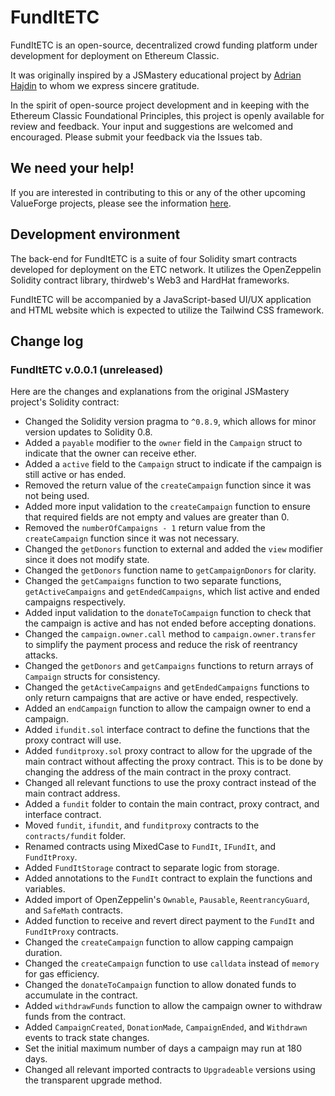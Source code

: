 # FundItETC

FundItETC is an open-source, decentralized crowd funding platform under development for deployment on Ethereum Classic.

It was originally inspired by a JSMastery educational project by [Adrian Hajdin](https:\\jsmastery.pro) to whom we express sincere gratitude.

In the spirit of open-source project development and in keeping with the Ethereum Classic Foundational Principles, this project is openly available for review and feedback. Your input and suggestions are welcomed and encouraged. Please submit your feedback via the Issues tab.

## We need your help!

If you are interested in contributing to this or any of the other upcoming ValueForge projects, please see the information [here](https://github.com/ValueForge/FundItETC/issues/3).

## Development environment

The back-end for FundItETC is a suite of four Solidity smart contracts developed for deployment on the ETC network. It utilizes the OpenZeppelin Solidity contract library, thirdweb's Web3 and HardHat frameworks.

FundItETC will be accompanied by a JavaScript-based UI/UX application and HTML website which is expected to utilize the Tailwind CSS framework.

## Change log

### FundItETC v.0.0.1 (unreleased)

Here are the changes and explanations from the original JSMastery project's Solidity contract:

- Changed the Solidity version pragma to `^0.8.9`, which allows for minor version updates to Solidity 0.8.
- Added a `payable` modifier to the `owner` field in the `Campaign` struct to indicate that the owner can receive ether.
- Added a `active` field to the `Campaign` struct to indicate if the campaign is still active or has ended.
- Removed the return value of the `createCampaign` function since it was not being used.
- Added more input validation to the `createCampaign` function to ensure that required fields are not empty and values are greater than 0.
- Removed the `numberOfCampaigns - 1` return value from the `createCampaign` function since it was not necessary.
- Changed the `getDonors` function to external and added the `view` modifier since it does not modify state.
- Changed the `getDonors` function name to `getCampaignDonors` for clarity.
- Changed the `getCampaigns` function to two separate functions, `getActiveCampaigns` and `getEndedCampaigns`, which list active and ended campaigns respectively.
- Added input validation to the `donateToCampaign` function to check that the campaign is active and has not ended before accepting donations.
- Changed the `campaign.owner.call` method to `campaign.owner.transfer` to simplify the payment process and reduce the risk of reentrancy attacks.
- Changed the `getDonors` and `getCampaigns` functions to return arrays of `Campaign` structs for consistency.
- Changed the `getActiveCampaigns` and `getEndedCampaigns` functions to only return campaigns that are active or have ended, respectively.
- Added an `endCampaign` function to allow the campaign owner to end a campaign.
- Added `ifundit.sol` interface contract to define the functions that the proxy contract will use.
- Added `funditproxy.sol` proxy contract to allow for the upgrade of the main contract without affecting the proxy contract.  This is to be done by changing the address of the main contract in the proxy contract.
- Changed all relevant functions to use the proxy contract instead of the main contract address.
- Added a `fundit` folder to contain the main contract, proxy contract, and interface contract.
- Moved `fundit`, `ifundit`, and `funditproxy` contracts to the `contracts/fundit` folder.
- Renamed contracts using MixedCase to `FundIt`, `IFundIt`, and `FundItProxy`.
- Added `FundItStorage` contract to separate logic from storage.
- Added annotations to the `FundIt` contract to explain the functions and variables.
- Added import of OpenZeppelin's `Ownable`, `Pausable`, `ReentrancyGuard`, and `SafeMath` contracts.
- Added function to receive and revert direct payment to the `FundIt` and `FundItProxy` contracts.
- Changed the `createCampaign` function to allow capping campaign duration.
- Changed the `createCampaign` function to use `calldata` instead of `memory` for gas efficiency.
- Changed the `donateToCampaign` function to allow donated funds to accumulate in the contract.
- Added `withdrawFunds` function to allow the campaign owner to withdraw funds from the contract.
- Added `CampaignCreated`, `DonationMade`, `CampaignEnded`, and `Withdrawn` events to track state changes.
- Set the initial maximum number of days a campaign may run at 180 days.
- Changed all relevant imported contracts to `Upgradeable` versions using the transparent upgrade method.

